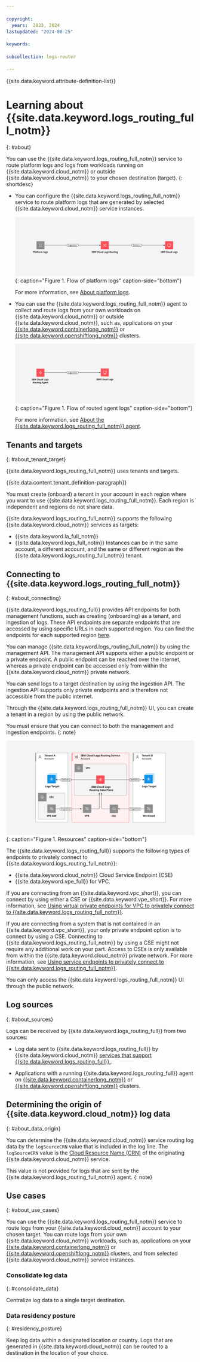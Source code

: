 ```yaml
---

copyright:
  years:  2023, 2024
lastupdated: "2024-08-25"

keywords:

subcollection: logs-router

---
```


{{site.data.keyword.attribute-definition-list}}

# Learning about {{site.data.keyword.logs_routing_full_notm}}
{: #about}

You can use the {{site.data.keyword.logs_routing_full_notm}} service to route platform logs and logs from workloads running on {{site.data.keyword.cloud_notm}} or outside {{site.data.keyword.cloud_notm}} to your chosen destination (target).
{: shortdesc}

- You can configure the {{site.data.keyword.logs_routing_full_notm}} service to route platform logs that are generated by selected {{site.data.keyword.cloud_notm}} service instances.

    ![Flow of platform logs](/images/cloud-logs-platform-logs.png "Flow of platform logs"){: caption="Figure 1. Flow of platform logs" caption-side="bottom"}

    For more information, see [About platform logs](/docs/logs-router?topic=logs-router-about-platform-logs).

- You can use the {{site.data.keyword.logs_routing_full_notm}} agent to collect and route logs from your own workloads on {{site.data.keyword.cloud_notm}} or outside {{site.data.keyword.cloud_notm}}, such as, applications on your [{{site.data.keyword.containerlong_notm}}](/docs/containers) or [{{site.data.keyword.openshiftlong_notm}}](/docs/openshift) clusters.

    ![Flow of routed agent logs](/images/cloud-logs-agent-to-instance.png "Flow of routed agent logs"){: caption="Figure 1. Flow of routed agent logs" caption-side="bottom"}

    For more information, see [About the {{site.data.keyword.logs_routing_full_notm}} agent](/docs/logs-router?topic=logs-router-agent-about).

## Tenants and targets
{: #about_tenant_target}

{{site.data.keyword.logs_routing_full_notm}} uses tenants and targets.

{{site.data.content.tenant_definition-paragraph}}

You must create (onboard) a tenant in your account in each region where you want to use {{site.data.keyword.logs_routing_full_notm}}. Each region is independent and regions do not share data.

{{site.data.keyword.logs_routing_full_notm}} supports the following {{site.data.keyword.cloud_notm}} services as targets:
- {{site.data.keyword.la_full_notm}}
- {{site.data.keyword.logs_full_notm}}
Instances can be in the same account, a different account, and the same or different region as the {{site.data.keyword.logs_routing_full_notm}} tenant.




## Connecting to {{site.data.keyword.logs_routing_full_notm}}
{: #about_connecting}

{{site.data.keyword.logs_routing_full}} provides API endpoints for both management functions, such as creating (onboarding) as a tenant, and ingestion of logs. These API endpoints are separate endpoints that are accessed by using specific URLs in each supported region. You can find the endpoints for each supported region [here](/docs/logs-router?topic=logs-router-endpoints).

You can manage {{site.data.keyword.logs_routing_full_notm}} by using the management API. The management API supports either a public endpoint or a private endpoint. A public endpoint can be reached over the internet, whereas a private endpoint can be accessed only from within the {{site.data.keyword.cloud_notm}} private network.

You can send logs to a target destination by using the ingestion API. The ingestion API supports only private endpoints and is therefore not accessible from the public internet.

Through the {{site.data.keyword.logs_routing_full_notm}} UI, you can create a tenant in a region by using the public network.

You must ensure that you can connect to both the management and ingestion endpoints.
{: note}


![Flow of routed logs](/images/Logs-Router-04--1.svg "Resources"){: caption="Figure 1. Resources" caption-side="bottom"}


The {{site.data.keyword.logs_routing_full}} supports the following types of endpoints to privately connect to {{site.data.keyword.logs_routing_full_notm}}:
- {{site.data.keyword.cloud_notm}} Cloud Service Endpoint (CSE)
- {{site.data.keyword.vpe_full}} for VPC.

If you are connecting from an {{site.data.keyword.vpc_short}}, you can connect by using either a CSE or {{site.data.keyword.vpe_short}}. For more information, see [Using virtual private endpoints for VPC to privately connect to {{site.data.keyword.logs_routing_full_notm}}](/docs/logs-router?topic=logs-router-vpe-connection&interface=api).

If you are connecting from a system that is not contained in an {{site.data.keyword.vpc_short}}, your only private endpoint option is to connect by using a CSE. Connecting to {{site.data.keyword.logs_routing_full_notm}} by using a CSE might not require any additional work on your part. Access to CSEs is only available from within the {{site.data.keyword.cloud_notm}} private network. For more information, see [Using service endpoints to privately connect to {{site.data.keyword.logs_routing_full_notm}}](/docs/logs-router?topic=logs-router-service-endpoints).

You can only access the {{site.data.keyword.logs_routing_full_notm}} UI through the public network.


## Log sources
{: #about_sources}

Logs can be received by {{site.data.keyword.logs_routing_full}} from two sources:

* Log data sent to {{site.data.keyword.logs_routing_full}} by {{site.data.keyword.cloud_notm}} [services that support {{site.data.keyword.logs_routing_full}}.](/docs/logs-router?topic=logs-router-cloud_services).

* Applications with a running {{site.data.keyword.logs_routing_full}} agent on [{{site.data.keyword.containerlong_notm}}](/docs/containers) or [{{site.data.keyword.openshiftlong_notm}}](/docs/openshift) clusters.




## Determining the origin of {{site.data.keyword.cloud_notm}} log data
{: #about_data_origin}

You can determine the {{site.data.keyword.cloud_notm}} service routing log data by the `logSourceCRN` value that is included in the log line. The `logSourceCRN` value is the [Cloud Resource Name (CRN)](/docs/account?topic=account-crn) of the originating {{site.data.keyword.cloud_notm}} service.

This value is not provided for logs that are sent by the {{site.data.keyword.logs_routing_full_notm}} agent.
{: note}



## Use cases
{: #about_use_cases}

You can use the {{site.data.keyword.logs_routing_full_notm}} service to route logs from your {{site.data.keyword.cloud_notm}} account to your chosen target. You can route logs from your own {{site.data.keyword.cloud_notm}} workloads, such as, applications on your [{{site.data.keyword.containerlong_notm}}](/docs/containers) or [{{site.data.keyword.openshiftlong_notm}}](/docs/openshift) clusters, and from selected {{site.data.keyword.cloud_notm}} service instances.


### Consolidate log data
{: #consolidate_data}

Centralize log data to a single target destination.


### Data residency posture
{: #residency_posture}

Keep log data within a designated location or country. Logs that are generated in {{site.data.keyword.cloud_notm}} can be routed to a destination in the location of your choice.
